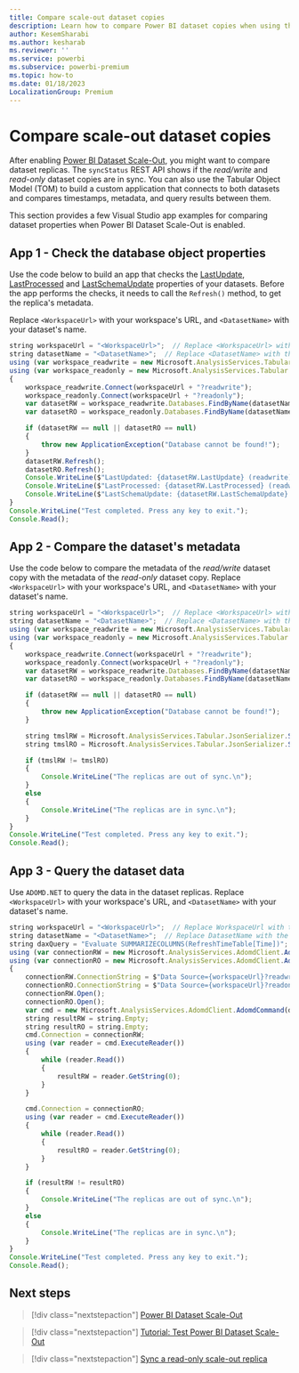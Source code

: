 ```yaml
---
title: Compare scale-out dataset copies
description: Learn how to compare Power BI dataset copies when using the Power BI Dataset Scale-Out feature
author: KesemSharabi
ms.author: kesharab
ms.reviewer: ''
ms.service: powerbi
ms.subservice: powerbi-premium
ms.topic: how-to
ms.date: 01/18/2023
LocalizationGroup: Premium
---
```


# Compare scale-out dataset copies

After enabling [Power BI Dataset Scale-Out](service-premium-scale-out.md), you might want to compare dataset replicas. The `syncStatus` REST API shows if the *read/write* and *read-only* dataset copies are in sync. You can also use the Tabular Object Model (TOM) to build a custom application that connects to both datasets and compares timestamps, metadata, and query results between them.

This section provides a few Visual Studio app examples for comparing dataset properties when Power BI Dataset Scale-Out is enabled.

## App 1 - Check the database object properties

Use the code below to build an app that checks the [LastUpdate](/analysis-services/assl/properties/lastupdate-element-assl), [LastProcessed](/analysis-services/assl/properties/lastprocessed-element-assl) and [LastSchemaUpdate](/analysis-services/assl/properties/lastschemaupdate-element-assl) properties of your datasets. Before the app performs the checks, it needs to call the `Refresh()` method, to get the replica's metadata.

Replace `<WorkspaceUrl>` with your workspace's URL, and `<DatasetName>` with your dataset's name.

```typescript
string workspaceUrl = "<WorkspaceUrl>";  // Replace <WorkspaceUrl> with the URL of your workspace
string datasetName = "<DatasetName>";  // Replace <DatasetName> with the name of your dataset 
using (var workspace_readwrite = new Microsoft.AnalysisServices.Tabular.Server()) 
using (var workspace_readonly = new Microsoft.AnalysisServices.Tabular.Server()) 
{
    workspace_readwrite.Connect(workspaceUrl + "?readwrite"); 
    workspace_readonly.Connect(workspaceUrl + "?readonly"); 
    var datasetRW = workspace_readwrite.Databases.FindByName(datasetName); 
    var datasetRO = workspace_readonly.Databases.FindByName(datasetName); 

    if (datasetRW == null || datasetRO == null) 
    { 
        throw new ApplicationException("Database cannot be found!"); 
    }
    datasetRW.Refresh(); 
    datasetRO.Refresh(); 
    Console.WriteLine($"LastUpdated: {datasetRW.LastUpdate} (readwrite) {datasetRO.LastUpdate} (readonly)"); 
    Console.WriteLine($"LastProcessed: {datasetRW.LastProcessed} (readwrite) {datasetRO.LastProcessed} (readonly)"); 
    Console.WriteLine($"LastSchemaUpdate: {datasetRW.LastSchemaUpdate} (readwrite) {datasetRO.LastSchemaUpdate} (readonly)\n"); 
} 
Console.WriteLine("Test completed. Press any key to exit."); 
Console.Read(); 
```

## App 2 - Compare the dataset's metadata

Use the code below to compare the metadata of the *read/write* dataset copy with the metadata of the *read-only* dataset copy. Replace `<WorkspaceUrl>` with your workspace's URL, and `<DatasetName>` with your dataset's name.

```typescript
string workspaceUrl = "<WorkspaceUrl>";  // Replace <WorkspaceUrl> with the URL of your workspace 
string datasetName = "<DatasetName>";  // Replace <DatasetName> with the name of your dataset 
using (var workspace_readwrite = new Microsoft.AnalysisServices.Tabular.Server()) 
using (var workspace_readonly = new Microsoft.AnalysisServices.Tabular.Server()) 
{ 
    workspace_readwrite.Connect(workspaceUrl + "?readwrite"); 
    workspace_readonly.Connect(workspaceUrl + "?readonly"); 
    var datasetRW = workspace_readwrite.Databases.FindByName(datasetName); 
    var datasetRO = workspace_readonly.Databases.FindByName(datasetName); 

    if (datasetRW == null || datasetRO == null) 
    { 
        throw new ApplicationException("Database cannot be found!"); 
    } 

    string tmslRW = Microsoft.AnalysisServices.Tabular.JsonSerializer.SerializeDatabase(datasetRW); 
    string tmslRO = Microsoft.AnalysisServices.Tabular.JsonSerializer.SerializeDatabase(datasetRO); 

    if (tmslRW != tmslRO) 
    { 
        Console.WriteLine("The replicas are out of sync.\n"); 
    } 
    else 
    { 
        Console.WriteLine("The replicas are in sync.\n"); 
    } 
} 
Console.WriteLine("Test completed. Press any key to exit."); 
Console.Read(); 
```

## App 3 - Query the dataset data

Use `ADOMD.NET` to query the data in the dataset replicas. Replace `<WorkspaceUrl>` with your workspace's URL, and `<DatasetName>` with your dataset's name.

```typescript
string workspaceUrl = "<WorkspaceUrl>";  // Replace WorkspaceUrl with the URL of your workspace 
string datasetName = "<DatasetName>";  // Replace DatasetName with the name of your dataset 
string daxQuery = "Evaluate SUMMARIZECOLUMNS(RefreshTimeTable[Time])"; 
using (var connectionRW = new Microsoft.AnalysisServices.AdomdClient.AdomdConnection()) 
using (var connectionRO = new Microsoft.AnalysisServices.AdomdClient.AdomdConnection()) 
{ 
    connectionRW.ConnectionString = $"Data Source={workspaceUrl}?readwrite;Catalog={datasetName}"; 
    connectionRO.ConnectionString = $"Data Source={workspaceUrl}?readonly;Catalog={datasetName}"; 
    connectionRW.Open(); 
    connectionRO.Open(); 
    var cmd = new Microsoft.AnalysisServices.AdomdClient.AdomdCommand(daxQuery); 
    string resultRW = string.Empty; 
    string resultRO = string.Empty; 
    cmd.Connection = connectionRW; 
    using (var reader = cmd.ExecuteReader()) 
    { 
        while (reader.Read()) 
        { 
            resultRW = reader.GetString(0); 
        } 
    } 

    cmd.Connection = connectionRO; 
    using (var reader = cmd.ExecuteReader()) 
    { 
        while (reader.Read()) 
        { 
            resultRO = reader.GetString(0); 
        } 
    } 

    if (resultRW != resultRO) 
    { 
        Console.WriteLine("The replicas are out of sync.\n"); 
    } 
    else 
    { 
        Console.WriteLine("The replicas are in sync.\n"); 
    } 
} 
Console.WriteLine("Test completed. Press any key to exit."); 
Console.Read(); 
```

## Next steps

> [!div class="nextstepaction"]
> [Power BI Dataset Scale-Out](service-premium-scale-out.md)

> [!div class="nextstepaction"]
> [Tutorial: Test Power BI Dataset Scale-Out](service-premium-scale-out-test.md)

> [!div class="nextstepaction"]
> [Sync a read-only scale-out replica](service-premium-scale-out-sync-replica.md)
